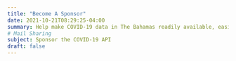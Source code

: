 ```yaml
---
title: "Become A Sponsor"
date: 2021-10-21T08:29:25-04:00
summary: Help make COVID-19 data in The Bahamas readily available, easily accessible and consumable for Bahamians and the rest of the world.
# Mail Sharing
subject: Sponsor the COVID-19 API
draft: false
---
```





